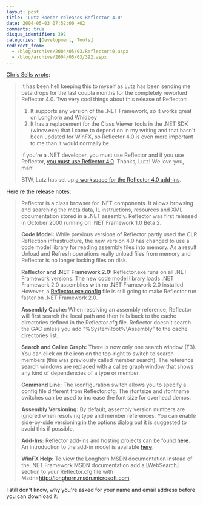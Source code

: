 ```yaml
---
layout: post
title: 'Lutz Roeder releases Reflector 4.0'
date: 2004-05-03 07:52:00 +02
comments: true
disqus_identifier: 392
categories: [Development, Tools]
redirect_from:
  - /blog/archive/2004/05/03/Reflector40.aspx
  - /blog/archive/2004/05/03/392.aspx
---
```


[Chris Sells wrote](http://www.sellsbrothers.com/news/showTopic.aspx?ixTopic=1314):

> It has been hell keeping this to myself as Lutz has been sending me beta drops for the last coupla months for the completely reworked Reflector 4.0. Two very cool things about this release of Reflector:
>
> 1.  It supports any version of the .NET Framework, so it works great on Longhorn and Whidbey
> 2.  It has a replacement for the Class Viewer tools in the .NET SDK (wincv.exe) that I came to depend on in my writing and that hasn't been updated for WinFX, so Reflector 4.0 is even more important to me than it would normally be
>
> If you're a .NET developer, you must use Reflector and if you use Reflector, [you must use Reflector 4.0](http://www.aisto.com/roeder/DotNet/). Thanks, Lutz! We love you, man!
>
> BTW, Lutz has set up [a workspace for the Reflector 4.0 add-ins](http://www.gotdotnet.com/community/workspaces/workspace.aspx?ID=0F5846C3-C7AA-4879-8043-E0F4FC233ADE).

Here're the release notes:

> Reflector is a class browser for .NET components. It allows browsing and searching the meta data, IL instructions, resources and XML documentation stored in a .NET assembly. Reflector was first released in October 2000 running on .NET Framework 1.0 Beta 2.
>
> **Code Model:** While previous versions of Reflector partly used the CLR Reflection infrastructure, the new version 4.0 has changed to use a code model library for reading assembly files into memory. As a result Unload and Refresh operations really unload files from memory and Reflector is no longer locking files on disk.
>
> **Reflector and .NET Framework 2.0:** Reflector.exe runs on all .NET Framework versions. The new code model library loads .NET Framework 2.0 assemblies with no .NET Framework 2.0 installed. However, a [Reflector.exe.config](http://www.aisto.com/roeder/dotnet/Reflector.exe.config) file is still going to make Reflector run faster on .NET Framework 2.0.
>
> **Assembly Cache:** When resolving an assembly reference, Reflector will first search the local path and then falls back to the cache directories defined in the Reflector.cfg file. Reflector doesn't search the GAC unless you add "%SystemRoot%\\Assembly" to the cache directories list.
>
> **Search and Callee Graph:** There is now only one search window (F3). You can click on the icon on the top-right to switch to search members (this was previously called member search). The reference search windows are replaced with a callee graph window that shows any kind of dependencies of a type or member.
>
> **Command Line:** The /configuration switch allows you to specify a config file different from Reflector.cfg. The /fontsize and /fontname switches can be used to increase the font size for overhead demos.
>
> **Assembly Versioning:** By default, assembly version numbers are ignored when resolving type and member references. You can enable side-by-side versioning in the options dialog but it is suggested to avoid this if possible.
>
> **Add-Ins:** Reflector add-ins and hosting projects can be found [here](http://workspaces.gotdotnet.com/reflector). An introduction to the add-in model is available [here](http://www.gotdotnet.com/Community/Workspaces/UploadedHtmlPage.aspx?FileID=f1751793-88aa-4c36-935d-3d4c654d9300).
>
> **WinFX Help:** To view the Longhorn MSDN documentation instead of the .NET Framework MSDN documentation add a [WebSearch] section to your Reflector.cfg file with Msdn=<http://longhorn.msdn.microsoft.com>.

I still don't know, why you're asked for your name and email address before you can download it.

